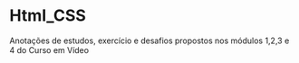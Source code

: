 # Html_CSS
 
Anotações de estudos, exercício e desafios propostos nos módulos 1,2,3 e 4 do Curso em Vídeo 
